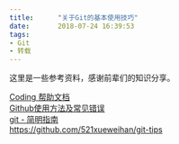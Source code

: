 ```yaml
---
title:      "关于Git的基本使用技巧"
date:       2018-07-24 16:39:53
tags:
- Git
- 转载
---
```

 
这里是一些参考资料，感谢前辈们的知识分享。

[Coding 帮助文档](https://coding.net/help/doc/git/push.html)  
[Github使用方法及常见错误](https://segmentfault.com/a/1190000004317077)  
[git - 简明指南](https://rogerdudler.github.io/git-guide/index.zh.html)  
<https://github.com/521xueweihan/git-tips>
